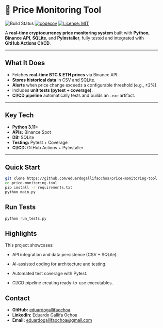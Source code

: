 # 🐍 Price Monitoring Tool

![Build Status](https://github.com/eduardogallifaochoa/price_monitoring_tool/actions/workflows/ci_cd.yaml/badge.svg)
[![codecov](https://codecov.io/gh/eduardogallifaochoa/price_monitoring_tool/branch/main/graph/badge.svg)](https://codecov.io/gh/eduardogallifaochoa/price_monitoring_tool)
[![License: MIT](https://img.shields.io/badge/License-MIT-blue.svg)](LICENSE)

A **real-time cryptocurrency price monitoring system** built with **Python**, **Binance API**, **SQLite**, and **PyInstaller**, fully tested and integrated with **GitHub Actions CI/CD**.

---

## **What It Does**
- Fetches **real-time BTC & ETH prices** via Binance API.
- **Stores historical data** in CSV and SQLite.
- **Alerts** when price change exceeds a configurable threshold (e.g., ±2%).
- Includes **unit tests (pytest + coverage)**.
- **CI/CD pipeline** automatically tests and builds an `.exe` artifact.

---

## **Key Tech**
- **Python 3.11+**
- **APIs:** Binance Spot
- **DB:** SQLite
- **Testing:** Pytest + Coverage
- **CI/CD:** GitHub Actions + PyInstaller

---

## **Quick Start**
```bash
git clone https://github.com/eduardogallifaochoa/price-monitoring-tool.git
cd price-monitoring-tool
pip install -r requirements.txt
python main.py
```

## **Run Tests**
```bash
python run_tests.py
```

## **Highlights**
This project showcases:

- API integration and data persistence (CSV + SQLite).

- AI-assisted coding for architecture and testing.

- Automated test coverage with Pytest.

- CI/CD pipeline creating ready-to-use executables.

## **Contact**
- **GitHub:** [eduardogallifaochoa](https://github.com/eduardogallifaochoa)
- **LinkedIn:** [Eduardo Gallifa Ochoa](https://www.linkedin.com/in/eduardogallifaochoa/)
- **Email:** eduardogallifaochoa@gmail.com
